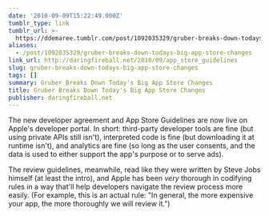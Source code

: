 ```yaml
---
date: '2010-09-09T15:22:49.000Z'
tumblr_type: link
tumblr_url: >-
  https://ddemaree.tumblr.com/post/1092035329/gruber-breaks-down-todays-big-app-store-changes
aliases:
  - /post/1092035329/gruber-breaks-down-todays-big-app-store-changes
link_url: http://daringfireball.net/2010/09/app_store_guidelines
slug: gruber-breaks-down-todays-big-app-store-changes
tags: []
summary: Gruber Breaks Down Today's Big App Store Changes
title: Gruber Breaks Down Today's Big App Store Changes
publisher: daringfireball.net
---
```


The new developer agreement and App Store Guidelines are now live on Apple's developer portal. In short: third-party developer tools are fine (but using private APIs still isn't), interpreted code is fine (but downloading it at runtime isn't), and analytics are fine (so long as the user consents, and the data is used to either support the app's purpose or to serve ads).

The review guidelines, meanwhile, read like they were written by Steve Jobs himself (at least the intro), and Apple has been _very_ thorough in codifying rules in a way that'll help developers navigate the review process more easily. (For example, this is an actual rule: "In general, the more expensive your app, the more thoroughly we will review it.")